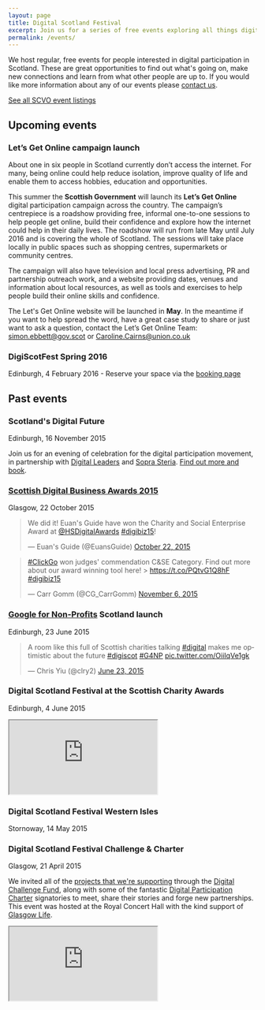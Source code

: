 ```yaml
---
layout: page
title: Digital Scotland Festival
excerpt: Join us for a series of free events exploring all things digital.
permalink: /events/
---
```


We host regular, free events for people interested in digital participation in Scotland. These are great opportunities to find out what's going on, make new connections and learn from what other people are up to. If you would like more information about any of our events please [contact us](/contact/).

<a href="http://www.scvo.org.uk/events" class="btn btn-primary btn-lg">See all SCVO event listings</a>



## Upcoming events

### Let’s Get Online campaign launch

About one in six people in Scotland currently don’t access the internet. For many, being online could help reduce isolation, improve quality of life and enable them to access hobbies, education and opportunities.

This summer the **Scottish Government** will launch its **Let’s Get Online** digital participation campaign across the country. The campaign’s centrepiece is a roadshow providing free, informal one-to-one sessions to help people get online, build their confidence and explore how the internet could help in their daily lives. The roadshow will run from late May until July 2016 and is covering the whole of Scotland. The sessions will take place locally in public spaces such as shopping centres, supermarkets or community centres. 

The campaign will also have television and local press advertising, PR and partnership outreach work, and a website providing dates, venues and information about local resources, as well as tools and exercises to help people build their online skills and confidence.

The Let's Get Online website will be launched in **May**. In the meantime if you want to help spread the word, have a great case study to share or just want to ask a question, contact the Let’s Get Online Team: simon.ebbett@gov.scot or Caroline.Cairns@union.co.uk  


### DigiScotFest Spring 2016 
Edinburgh, 4 February 2016 - Reserve your space via the <a href="http://www.scvo.org.uk/events/digiscot-fest-spring-2016/">booking page</a> 


## Past events

### Scotland's Digital Future
Edinburgh, 16 November 2015

Join us for an evening of celebration for the digital participation movement, in partnership with [Digital Leaders](http://digitalleaders.co.uk/) and [Sopra Steria](http://www.soprasteria.co.uk/en). [Find out more and book](http://digitalleaders.co.uk/dl-local/scotland/).

### [Scottish Digital Business Awards 2015](http://herald-events.com/digitalawards/2015-shortlist/)  
Glasgow, 22 October 2015

<blockquote class="twitter-tweet" lang="en"><p lang="en" dir="ltr">We did it! Euan&#39;s Guide have won the Charity and Social Enterprise Award at <a href="https://twitter.com/HSDigitalAwards">@HSDigitalAwards</a> <a href="https://twitter.com/hashtag/digibiz15?src=hash">#digibiz15</a>!</p>&mdash; Euan&#39;s Guide (@EuansGuide) <a href="https://twitter.com/EuansGuide/status/657302311379816448">October 22, 2015</a></blockquote>
<script async src="//platform.twitter.com/widgets.js" charset="utf-8"></script>

<blockquote class="twitter-tweet" lang="en"><p lang="en" dir="ltr"><a href="https://twitter.com/hashtag/ClickGo?src=hash">#ClickGo</a> won judges&#39; commendation C&amp;SE Category. Find out more about our award winning tool here! &gt; <a href="https://t.co/PQtvG1Q8hF">https://t.co/PQtvG1Q8hF</a> <a href="https://twitter.com/hashtag/digibiz15?src=hash">#digibiz15</a></p>&mdash; Carr Gomm (@CG_CarrGomm) <a href="https://twitter.com/CG_CarrGomm/status/662585469884960768">November 6, 2015</a></blockquote>
<script async src="//platform.twitter.com/widgets.js" charset="utf-8"></script>

### [Google for Non-Profits](https://www.google.com/nonprofits/) Scotland launch
Edinburgh, 23 June 2015

<blockquote class="twitter-tweet" lang="en"><p lang="en" dir="ltr">A room like this full of Scottish charities talking <a href="https://twitter.com/hashtag/digital?src=hash">#digital</a> makes me optimistic about the future <a href="https://twitter.com/hashtag/digiscot?src=hash">#digiscot</a> <a href="https://twitter.com/hashtag/G4NP?src=hash">#G4NP</a> <a href="http://t.co/OiiIqVe1gk">pic.twitter.com/OiiIqVe1gk</a></p>&mdash; Chris Yiu (@clry2) <a href="https://twitter.com/clry2/status/613273857999392768">June 23, 2015</a></blockquote>
<script async src="//platform.twitter.com/widgets.js" charset="utf-8"></script>

### Digital Scotland Festival at the Scottish Charity Awards
Edinburgh, 4 June 2015

<div class="embed-responsive embed-responsive-16by9">
  <iframe class="embed-responsive-item" src="https://www.youtube.com/embed/BiC3KhKTrKE"></iframe>
</div>

### Digital Scotland Festival Western Isles
Stornoway, 14 May 2015

### Digital Scotland Festival Challenge & Charter
Glasgow, 21 April 2015

We invited all of the [projects that we're supporting](/projects) through the [Digital Challenge Fund](/resources/challenge-fund/), along with some of the fantastic [Digital Participation Charter](/charter/) signatories to meet, share their stories and forge new partnerships. This event was hosted at the Royal Concert Hall with the kind support of [Glasgow Life](http://www.glasgowlife.org.uk/Pages/default.aspx).

<div class="embed-responsive embed-responsive-16by9">
  <iframe class="embed-responsive-item" src="https://www.youtube.com/embed/jqvS6WxepNQ"></iframe>
</div>



